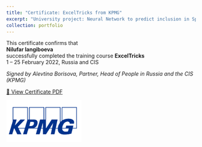 ```yaml
---
title: "Certificate: ExcelTricks from KPMG"
excerpt: "University project: Neural Network to predict inclusion in Spotify’s Top 200/Viral 50<br/><img src='/images/kpmg.png' style='width: 60px; height: auto;'>"
collection: portfolio
---
```


This certificate confirms that  
**Nilufar Iangiboeva**  
successfully completed the training course **ExcelTricks**  
1 – 25 February 2022, Russia and CIS

*Signed by Alevtina Borisova, Partner, Head of People in Russia and the CIS (KPMG)*

[📄 View Certificate PDF](/files/KPMG_certificate.pdf)

<img src='/images/kpmg.png' alt='KPMG Logo' style='float: left; margin: 0 1rem 1rem 0; width: 200px;'>